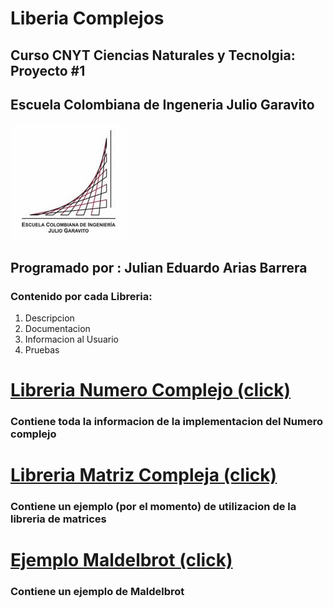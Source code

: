 # Liberia Complejos
## Curso CNYT Ciencias Naturales y Tecnolgia: Proyecto #1
## Escuela Colombiana de Ingeneria Julio Garavito
<img src="/Imagenes/logo.jpg" >

## Programado por : Julian Eduardo Arias Barrera
### Contenido por cada Libreria:
1) Descripcion
2) Documentacion
3) Informacion al Usuario
4) Pruebas

# [Libreria Numero Complejo (click)](https://github.com/AriasAEnima/CNYT/blob/master/Librerias/Numeros_Complejos/NumeroComplejo.md)
### Contiene toda la informacion de la implementacion del Numero complejo

# [Libreria Matriz Compleja (click)](https://github.com/AriasAEnima/CNYT/blob/master/Librerias/Matrices.ipynb)
### Contiene un ejemplo (por el momento) de utilizacion de la libreria de matrices

# [Ejemplo Maldelbrot (click)](https://github.com/AriasAEnima/CNYT/blob/master/Librerias/Maldelbrot.ipynb)
### Contiene un ejemplo de Maldelbrot
